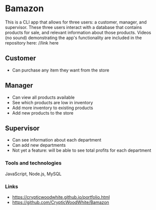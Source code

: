 # **Bamazon**

This is a CLI app that allows for three users: a customer, manager, and supervisor. These three users interact with a database that contains products for sale, and relevant information about those products. Videos (no sound) demonstrating the app's functionality are included in the repository here: //link here

## Customer
- Can purchase any item they want from the store

## Manager
- Can view all products available
- See which products are low in inventory
- Add more inventory to existing products
- Add new products to the store

## Supervisor
- Can see information about each department
- Can add new departments
- Not yet a feature: will be able to see total profits for each department

### Tools and technologies
JavaScript, Node.js, MySQL

### Links
- https://crypticwoodwhite.github.io/portfolio.html
- https://github.com/CrypticWoodWhite/Bamazon

